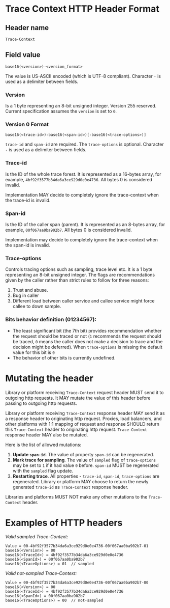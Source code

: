 # Trace Context HTTP Header Format

## Header name

`Trace-Context`

## Field value

```
base16(<version>)-<version_format>
```

The value is US-ASCII encoded (which is UTF-8 compliant). Character `-` is
used as a delimiter between fields.

### Version

Is a 1 byte representing an 8-bit unsigned integer. Version 255 reserved. Current specification assumes the `version` is set to `0`.

### Version 0 Format 

```
base16(<trace-id>)-base16(<span-id>)[-base16(<trace-options>)]
```

`trace-id` and `span-id` are required. The `trace-options` is optional. Character `-`
 is used as a delimiter between fields.

### Trace-id

Is the ID of the whole trace forest. It is represented as a 16-bytes array, for example, 
`4bf92f3577b34da6a3ce929d0e0e4736`. All bytes 0 is considered invalid.

Implementation MAY decide to completely ignore the trace-context when the trace-id is invalid.

### Span-id

Is the ID of the caller span (parent). It is represented as an 8-bytes array, for example, 
`00f067aa0ba902b7`. All bytes 0 is considered invalid.

Implementation may decide to completely ignore the trace-context when the span-id is invalid.

### Trace-options

Controls tracing options such as sampling, trace level etc. It is a 1 byte representing an 8-bit 
unsigned integer. The flags are recommendations given by the caller rather than strict rules to 
follow for three reasons:

1. Trust and abuse.
2. Bug in caller
3. Different load between caller service and callee service might force callee to down sample.    

### Bits behavior definition (01234567):
* The least significant bit (the 7th bit) provides recommendation whether the request should be 
traced or not (`1` recommends the request should be traced, `0` means the caller does not
make a decision to trace and the decision might be deferred). When `trace-options` is missing
the default value for this bit is `0`
* The behavior of other bits is currently undefined.

# Mutating the header

Library or platform receiving `Trace-Context` request header MUST send it to outgoing http requests. It MAY mutate the value of this header before passing to outgoing http requests. 

Library or platform receiving `Trace-Context` response header MAY send it as a response header to originating http request. Proxies, load balancers, and other platforms with 1:1 mapping of request and response SHOULD return this `Trace-Context` header to originating http request. `Trace-Context` response header MAY also be mutated.

Here is the list of allowed mutations:

1. **Update `span-id`**. The value of property `span-id` can be regenerated.
2. **Mark trace for sampling**. The value of `sampled` flag of `trace-options` may be set to `1` if it had value `0` before. `span-id` MUST be regenerated with the `sampled` flag update.
3. **Restarting trace**. All properties - `trace-id`, `span-id`, `trace-options` are regenerated. Library or platform MAY choose to return the newly generated `trace-id` as `Trace-Context` response header.

Libraries and platforms MUST NOT make any other mutations to the `Trace-Context` header.


# Examples of HTTP headers

*Valid sampled Trace-Context:*

```
Value = 00-4bf92f3577b34da6a3ce929d0e0e4736-00f067aa0ba902b7-01
base16(<Version>) = 00
base16(<TraceId>) = 4bf92f3577b34da6a3ce929d0e0e4736
base16(<SpanId>) = 00f067aa0ba902b7
base16(<TraceOptions>) = 01  // sampled
```

*Valid not-sampled Trace-Context:*

```
Value = 00-4bf92f3577b34da6a3ce929d0e0e4736-00f067aa0ba902b7-00
base16(<Version>) = 00
base16(<TraceId>) = 4bf92f3577b34da6a3ce929d0e0e4736
base16(<SpanId>) = 00f067aa0ba902b7
base16(<TraceOptions>) = 00  // not-sampled
```
